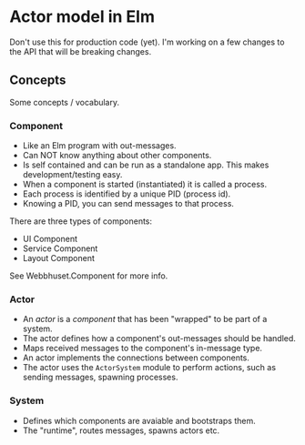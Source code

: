 # Actor model in Elm

Don't use this for production code (yet).
I'm working on a few changes to the API that will be breaking changes.

## Concepts

Some concepts / vocabulary.

### Component

- Like an Elm program with out-messages.
- Can NOT know anything about other components.
- Is self contained and can be run as a standalone app. This makes development/testing easy.
- When a component is started (instantiated) it is called a process.
- Each process is identified by a unique PID (process id).
- Knowing a PID, you can send messages to that process.

There are three types of components:

- UI Component
- Service Component
- Layout Component

See Webbhuset.Component for more info.

### Actor

- An *actor* is a *component* that has been "wrapped" to be part of a system.
- The actor defines how a component's out-messages should be handled.
- Maps received messages to the component's in-message type.
- An actor implements the connections between components.
- The actor uses the `ActorSystem` module to perform actions, such as sending messages, spawning processes.

### System

- Defines which components are avaiable and bootstraps them.
- The "runtime", routes messages, spawns actors etc.


